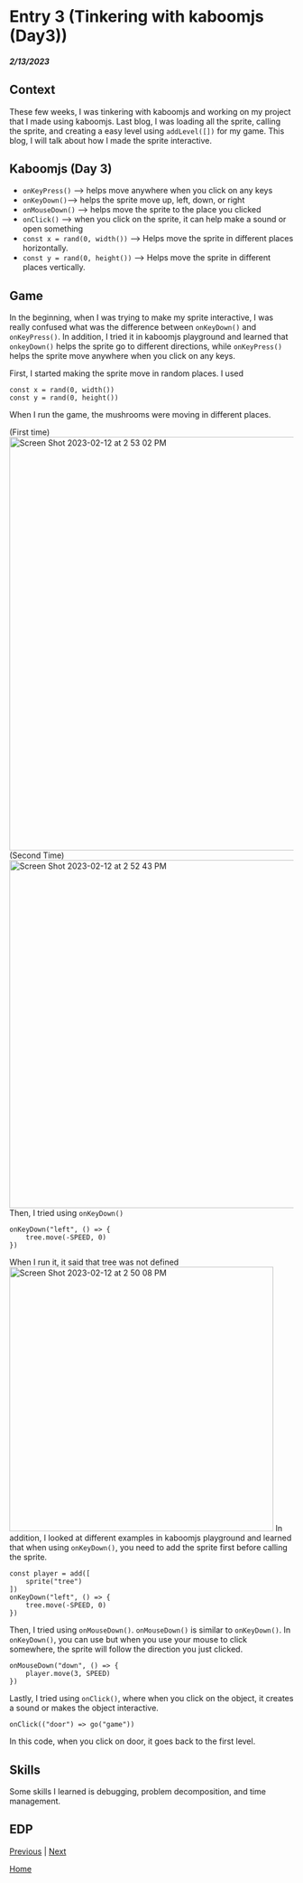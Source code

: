 # Entry 3 (Tinkering with kaboomjs (Day3))
##### 2/13/2023

## Context 
These few weeks, I was tinkering with kaboomjs and working on my project that I made using kaboomjs. Last blog, I was loading all the sprite, calling the sprite, and creating a easy level using `addLevel([])` for my game. This blog, I will talk about how I made the sprite interactive.


## Kaboomjs (Day 3) 
* `onKeyPress()` --> helps move anywhere when you click on any keys
* `onKeyDown()`--> helps the sprite move up, left, down, or right
* `onMouseDown()` --> helps move the sprite to the place you clicked
* `onClick()` --> when you click on the sprite, it can help make a sound or open something
* `const x = rand(0, width())` --> Helps move the sprite in different places horizontally. 
* `const y = rand(0, height())` --> Helps move the sprite in different places vertically.

## Game 
In the beginning, when I was trying to make my sprite interactive, I was really confused what was the difference between `onKeyDown()` and `onKeyPress()`. In addition, I tried it in kaboomjs playground and learned that `onkeyDown()` helps the sprite go to different directions, while `onKeyPress()` helps the sprite move anywhere when you click on any keys. 

First, I started making the sprite move in random places. I used 
```JS
const x = rand(0, width())
const y = rand(0, height()) 
```
When I run the game, the mushrooms were moving in different places.

(First time)
<img width="732" alt="Screen Shot 2023-02-12 at 2 53 02 PM" src="https://user-images.githubusercontent.com/91750609/218362868-fba16bc0-0592-454b-8bd8-08ce16b43359.png">
(Second Time)
<img width="616" alt="Screen Shot 2023-02-12 at 2 52 43 PM" src="https://user-images.githubusercontent.com/91750609/218362951-dd4cb0f6-4389-4a38-a009-1fdb60bebd8c.png">
Then, I tried using `onKeyDown()`
``` JS
onKeyDown("left", () => {
    tree.move(-SPEED, 0)
})
```
When I run it, it said that tree was not defined 
<img width="468" alt="Screen Shot 2023-02-12 at 2 50 08 PM" src="https://user-images.githubusercontent.com/91750609/218362979-9d8dae67-fb17-4046-b5d5-bf5efe8efb44.png">
In addition, I looked at different examples in kaboomjs playground and learned that when using `onKeyDown()`, you need to add the sprite first before calling the sprite. 
``` JS
const player = add([
	sprite("tree")
])
onKeyDown("left", () => {
    tree.move(-SPEED, 0)
})
``` 
Then, I tried using `onMouseDown()`.
`onMouseDown()` is similar to `onKeyDown()`. In `onKeyDown()`, you can use but when you use your mouse to click somewhere, the sprite will follow the direction you just clicked. 
``` JS
onMouseDown("down", () => {
	player.move(3, SPEED)
})
```
Lastly, I tried using `onClick()`, where when you click on the object, it creates a sound or makes the object interactive.
``` JS
onClick(("door") => go("game"))
```
In this code, when you click on door, it goes back to the first level.
## Skills 
Some skills I learned is debugging, problem decomposition, and time management. 
## EDP



[Previous](entry02.md) | [Next](entry04.md)

[Home](../README.md)
